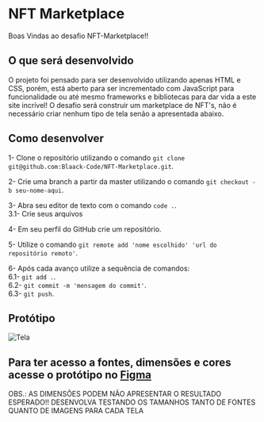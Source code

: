 # NFT Marketplace

Boas Vindas ao desafio NFT-Marketplace!!

## O que será desenvolvido

O projeto foi pensado para ser desenvolvido utilizando apenas HTML e CSS, porém, está aberto para ser incrementado com JavaScript para funcionalidade ou até mesmo frameworks e bibliotecas para dar vida a este site incrível! O desafio será construir um marketplace de NFT's, não é necessário criar nenhum tipo de tela senão a apresentada abaixo.

## Como desenvolver

1- Clone o repositório utilizando o comando `git clone git@github.com:Blaack-Code/NFT-Marketplace.git`.

2- Crie uma branch a partir da master utilizando o comando `git checkout -b seu-nome-aqui`.

3- Abra seu editor de texto com o comando `code .`. <br>
 3.1- Crie seus arquivos

4- Em seu perfil do GitHub crie um repositório.

5- Utilize o comando `git remote add 'nome escolhido' 'url do repositório remoto'`.

6- Após cada avanço utilize a sequência de comandos: <br>
 6.1- `git add .`. <br>
 6.2- `git commit -m 'mensagem do commit'`. <br>
 6.3- `git push`.
 

## Protótipo

![Tela](https://user-images.githubusercontent.com/81549048/151888830-58d7c80b-fa3e-4fd2-940e-e2e4a77a9128.png)

## Para ter acesso a fontes, dimensões e cores acesse o protótipo no <a href="https://www.figma.com/file/tnlrEAHqS4MjGerxI1LhKa/Desafio-NFT-Marketplace?node-id=0%3A1">Figma</a>

OBS.: AS DIMENSÕES PODEM NÃO APRESENTAR O RESULTADO ESPERADO!! DESENVOLVA TESTANDO OS TAMANHOS TANTO DE FONTES QUANTO DE IMAGENS PARA CADA TELA
